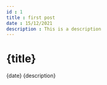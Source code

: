 ```yaml
---
id : 1
title : first post
date : 15/12/2021
description : This is a description
---
```


# {title}
{date}
{description}